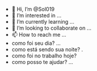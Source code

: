 - 👋 Hi, I’m @Sol019
- 👀 I’m interested in ...
- 🌱 I’m currently learning ...
- 💞️ I’m looking to collaborate on ...
- 📫 How to reach me ...
- como foi seu dia? ...
- como está sendo sua noite? .
- como foi no trabalho hoje?
- como posso te ajudar? ...
<!---como você está??
Sol019/Sol019 is a ✨ special ✨ repository because its `README.md` (this file) appears on your GitHub profile.
You can click the Preview link to take a look at your changes.
--->

